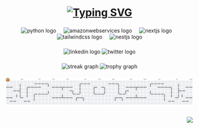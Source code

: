 <h1 align="center">  
   <a href="https://git.io/typing-svg">
   <img src="https://readme-typing-svg.demolab.com?font=Libertinus+Serif&pause=1000&color=FFFFFF&width=435&lines=Hey%2C+what's+up%3F;I'm+Gustavo+Yuri" alt="Typing SVG" />
   </a>
</h1>


###

<div align="center">
  <img src="https://skillicons.dev/icons?i=py" height="60" alt="python logo"  />
  <img width="12" />
  <img src="https://skillicons.dev/icons?i=aws" height="60" alt="amazonwebservices logo"  />
  <img width="12" />
  <img src="https://skillicons.dev/icons?i=nextjs" height="60" alt="nextjs logo"  />
  <img width="12" />
  <img src="https://skillicons.dev/icons?i=tailwind" height="60" alt="tailwindcss logo"  />
  <img width="12" />
  <img src="https://skillicons.dev/icons?i=nestjs" height="60" alt="nestjs logo"  />
</div>

###

<div align="center">
  <img src="https://img.shields.io/static/v1?message=LinkedIn&logo=linkedin&label=&color=0077B5&logoColor=white&labelColor=&style=for-the-badge" height="25" alt="linkedin logo"  />
  <img src="https://img.shields.io/static/v1?message=Twitter&logo=twitter&label=&color=1DA1F2&logoColor=white&labelColor=&style=for-the-badge" height="25" alt="twitter logo"  />
</div>

###

<div align="center">
  <img src="https://streak-stats.demolab.com?user=gustavoyuri&locale=en&mode=daily&theme=vision-friendly-dark&hide_border=false&border_radius=5&order=3" height="150" alt="streak graph"  />
  <img src="https://github-profile-trophy.vercel.app?username=gustavoyuri&theme=dark_lover&column=-1&row=1&margin-w=8&margin-h=8&no-bg=false&no-frame=false&order=4" height="150" alt="trophy graph"  />
</div>

###

<picture>
  <source media="(prefers-color-scheme: dark)" srcset="https://raw.githubusercontent.com/gustavoyuri/gustavoyuri/output/pacman-contribution-graph-dark.svg">
  <source media="(prefers-color-scheme: light)" srcset="https://raw.githubusercontent.com/gustavoyuri/gustavoyuri/output/pacman-contribution-graph.svg">
  <img alt="pacman contribution graph" src="https://raw.githubusercontent.com/gustavoyuri/gustavoyuri/output/pacman-contribution-graph.svg">
</picture>

###

###

<div align="center">
  <img align="right" height="150" src="https://media1.tenor.com/m/mhGzi1Y-evEAAAAC/itachi-itachi-uchiha.gif"  />
</div>

###
